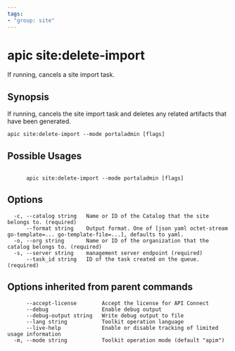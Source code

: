 ```yaml
---
tags:
- "group: site"
---
```

# apic site:delete-import

If running, cancels a site import task.

## Synopsis

If running, cancels the site import task and deletes any related artifacts that have been generated.

```
apic site:delete-import --mode portaladmin [flags]
```

## Possible Usages

```

      apic site:delete-import --mode portaladmin [flags]

```

## Options

```
  -c, --catalog string   Name or ID of the Catalog that the site belongs to. (required)
      --format string    Output format. One of [json yaml octet-stream go-template=... go-template-file=...], defaults to yaml.
  -o, --org string       Name or ID of the organization that the catalog belongs to. (required)
  -s, --server string    management server endpoint (required)
      --task_id string   ID of the task created on the queue. (required)
```

## Options inherited from parent commands

```
      --accept-license        Accept the license for API Connect
      --debug                 Enable debug output
      --debug-output string   Write debug output to file
      --lang string           Toolkit operation language
      --live-help             Enable or disable tracking of limited usage information
  -m, --mode string           Toolkit operation mode (default "apim")
```

